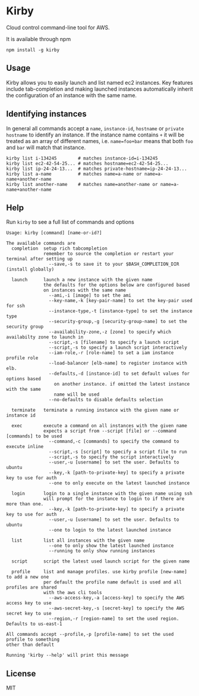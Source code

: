# Kirby

Cloud control command-line tool for AWS.

It is available through npm

	npm install -g kirby

## Usage

Kirby allows you to easily launch and list named ec2 instances.
Key features include tab-completion and making launched instances automatically inherit
the configuration of an instance with the same name.

## Identifying instances

In general all commands accept a `name`, `instance-id`, `hostname` or `private hostname` to
identify an instance. If the instance name contains `+` it will be treated as an array
of different names, i.e. `name=foo+bar` means that both `foo` and `bar` will match that instance.

```
kirby list i-134245        # matches instance-id=i-134245
kirby list ec2-42-54-25... # matches hostname=ec2-42-54-25...
kirby list ip-24-24-13...  # matches private-hostname=ip-24-24-13...
kirby list a-name          # matches name=a-name or name=a-name+another-name
kirby list another-name    # matches name=another-name or name=a-name+another-name
```

## Help

Run `kirby` to see a full list of commands and options

```
Usage: kirby [command] [name-or-id?]

The available commands are
  completion  setup rich tabcompletion
              remember to source the completion or restart your terminal after setting up
                --save,-s to save it to your $BASH_COMPLETION_DIR (install globally)

  launch      launch a new instance with the given name
              the defaults for the options below are configured based
              on instances with the same name
                --ami,-i [image] to set the ami
                --key-name,-k [key-pair-name] to set the key-pair used for ssh
                --instance-type,-t [instance-type] to set the instance type
                --security-group,-g [security-group-name] to set the security group
                --availability-zone,-z [zone] to specify which availabilty zone to launch in
                --script,-s [filename] to specify a launch script
                --script,-s to specify a launch script interactively
                --iam-role,-r [role-name] to set a iam instance profile role
                --load-balancer [elb-name] to register instance with elb.
                --defaults,-d [instance-id] to set default values for options based
                  on another instance. if omitted the latest instance with the same
                  name will be used
                --no-defaults to disable defaults selection

  terminate   terminate a running instance with the given name or instance id

  exec        execute a command on all instances with the given name
              expects a script from --script [file] or --command [commands] to be used
                --command,-c [commands] to specify the command to execute inline
                --script,-s [script] to specify a script file to run
                --script,-s to specify the script interactively
                --user,-u [username] to set the user. Defaults to ubuntu
                --key,-k [path-to-private-key] to specify a private key to use for auth
                --one to only execute on the latest launched instance

  login       login to a single instance with the given name using ssh
              will prompt for the instance to login to if there are more than one.
                --key,-k [path-to-private-key] to specify a private key to use for auth
                --user,-u [username] to set the user. Defaults to ubuntu
                --one to login to the latest launched instance

  list        list all instances with the given name
                --one to only show the latest launched instance
                --running to only show running instances

  script      script the latest used launch script for the given name

  profile     list and manage profiles. use kirby profile [new-name] to add a new one
              per default the profile name default is used and all profiles are shared
              with the aws cli tools
                --aws-access-key,-a [access-key] to specify the AWS access key to use
                --aws-secret-key,-s [secret-key] to specify the AWS secret key to use
                --region,-r [region-name] to set the used region. Defaults to us-east-1

All commands accept --profile,-p [profile-name] to set the used profile to something
other than default

Running 'kirby --help' will print this message
```

## License

MIT